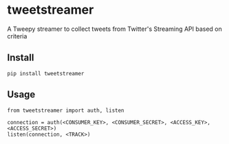 # tweetstreamer

A Tweepy streamer to collect tweets from Twitter's Streaming API based on criteria

## Install

````
pip install tweetstreamer
````

## Usage

````
from tweetstreamer import auth, listen

connection = auth(<CONSUMER_KEY>, <CONSUMER_SECRET>, <ACCESS_KEY>, <ACCESS_SECRET>)
listen(connection, <TRACK>)
````
